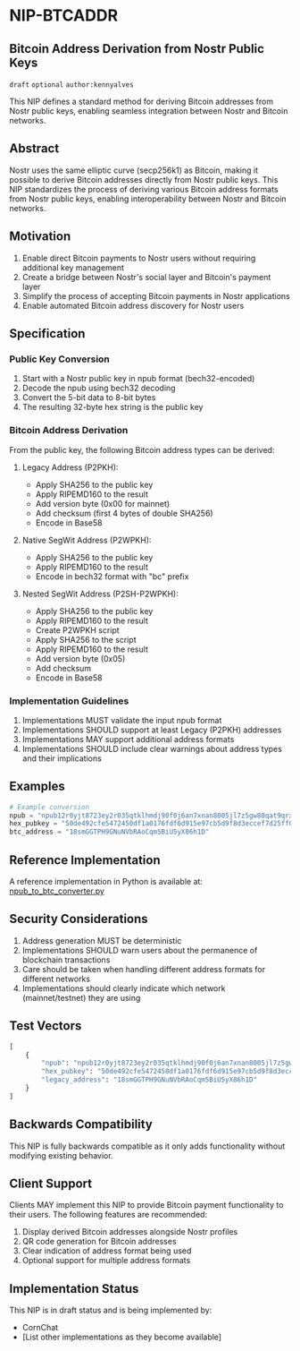 NIP-BTCADDR
===========

Bitcoin Address Derivation from Nostr Public Keys
----------------------------------------------

`draft` `optional` `author:kennyalves`

This NIP defines a standard method for deriving Bitcoin addresses from Nostr public keys, enabling seamless integration between Nostr and Bitcoin networks.

## Abstract

Nostr uses the same elliptic curve (secp256k1) as Bitcoin, making it possible to derive Bitcoin addresses directly from Nostr public keys. This NIP standardizes the process of deriving various Bitcoin address formats from Nostr public keys, enabling interoperability between Nostr and Bitcoin networks.

## Motivation

1. Enable direct Bitcoin payments to Nostr users without requiring additional key management
2. Create a bridge between Nostr's social layer and Bitcoin's payment layer
3. Simplify the process of accepting Bitcoin payments in Nostr applications
4. Enable automated Bitcoin address discovery for Nostr users

## Specification

### Public Key Conversion

1. Start with a Nostr public key in npub format (bech32-encoded)
2. Decode the npub using bech32 decoding
3. Convert the 5-bit data to 8-bit bytes
4. The resulting 32-byte hex string is the public key

### Bitcoin Address Derivation

From the public key, the following Bitcoin address types can be derived:

1. Legacy Address (P2PKH):
   - Apply SHA256 to the public key
   - Apply RIPEMD160 to the result
   - Add version byte (0x00 for mainnet)
   - Add checksum (first 4 bytes of double SHA256)
   - Encode in Base58

2. Native SegWit Address (P2WPKH):
   - Apply SHA256 to the public key
   - Apply RIPEMD160 to the result
   - Encode in bech32 format with "bc" prefix

3. Nested SegWit Address (P2SH-P2WPKH):
   - Apply SHA256 to the public key
   - Apply RIPEMD160 to the result
   - Create P2WPKH script
   - Apply SHA256 to the script
   - Apply RIPEMD160 to the result
   - Add version byte (0x05)
   - Add checksum
   - Encode in Base58

### Implementation Guidelines

1. Implementations MUST validate the input npub format
2. Implementations SHOULD support at least Legacy (P2PKH) addresses
3. Implementations MAY support additional address formats
4. Implementations SHOULD include clear warnings about address types and their implications

## Examples

```python
# Example conversion
npub = "npub12r0yjt8723ey2r035qtklhmdj90f0j6an7xnan8005jl7z5gw80qat9qrx"
hex_pubkey = "50de492cfe5472450df1a0176fdf6d915e97cb5d9f8d3eccef7d25ff0a8871de"
btc_address = "18smGGTPH9GNuNVbRAoCqm5BiU5yX86h1D"
```

## Reference Implementation

A reference implementation in Python is available at:
[npub_to_btc_converter.py](npub_to_btc_converter.py)

## Security Considerations

1. Address generation MUST be deterministic
2. Implementations SHOULD warn users about the permanence of blockchain transactions
3. Care should be taken when handling different address formats for different networks
4. Implementations should clearly indicate which network (mainnet/testnet) they are using

## Test Vectors

```python
[
    {
        "npub": "npub12r0yjt8723ey2r035qtklhmdj90f0j6an7xnan8005jl7z5gw80qat9qrx",
        "hex_pubkey": "50de492cfe5472450df1a0176fdf6d915e97cb5d9f8d3eccef7d25ff0a8871de",
        "legacy_address": "18smGGTPH9GNuNVbRAoCqm5BiU5yX86h1D"
    }
]
```

## Backwards Compatibility

This NIP is fully backwards compatible as it only adds functionality without modifying existing behavior.

## Client Support

Clients MAY implement this NIP to provide Bitcoin payment functionality to their users. The following features are recommended:

1. Display derived Bitcoin addresses alongside Nostr profiles
2. QR code generation for Bitcoin addresses
3. Clear indication of address format being used
4. Optional support for multiple address formats

## Implementation Status

This NIP is in draft status and is being implemented by:
- CornChat
- [List other implementations as they become available] 